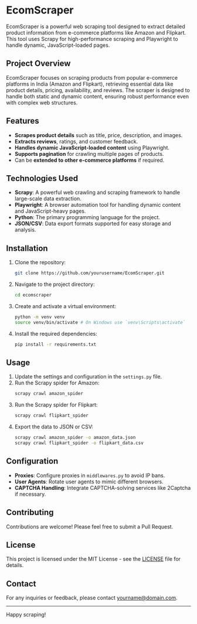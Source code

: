 # EcomScraper

EcomScraper is a powerful web scraping tool designed to extract detailed product information from e-commerce platforms like Amazon and Flipkart. This tool uses Scrapy for high-performance scraping and Playwright to handle dynamic, JavaScript-loaded pages.

## Project Overview

EcomScraper focuses on scraping products from popular e-commerce platforms in India (Amazon and Flipkart), retrieving essential data like product details, pricing, availability, and reviews. The scraper is designed to handle both static and dynamic content, ensuring robust performance even with complex web structures.

## Features

- **Scrapes product details** such as title, price, description, and images.
- **Extracts reviews**, ratings, and customer feedback.
- **Handles dynamic JavaScript-loaded content** using Playwright.
- **Supports pagination** for crawling multiple pages of products.
- Can be **extended to other e-commerce platforms** if required.

## Technologies Used

- **Scrapy**: A powerful web crawling and scraping framework to handle large-scale data extraction.
- **Playwright**: A browser automation tool for handling dynamic content and JavaScript-heavy pages.
- **Python**: The primary programming language for the project.
- **JSON/CSV**: Data export formats supported for easy storage and analysis.

## Installation

1. Clone the repository:
    ```bash
    git clone https://github.com/yourusername/EcomScraper.git
    ```
2. Navigate to the project directory:
    ```bash
    cd ecomscraper
    ```
3. Create and activate a virtual environment:
    ```bash
    python -m venv venv
    source venv/bin/activate # On Windows use `venv\Scripts\activate`
    ```
4. Install the required dependencies:
    ```bash
    pip install -r requirements.txt
    ```

## Usage

1. Update the settings and configuration in the `settings.py` file.
2. Run the Scrapy spider for Amazon:
    ```bash
    scrapy crawl amazon_spider
    ```
3. Run the Scrapy spider for Flipkart:
    ```bash
    scrapy crawl flipkart_spider
    ```
4. Export the data to JSON or CSV:
    ```bash
    scrapy crawl amazon_spider -o amazon_data.json
    scrapy crawl flipkart_spider -o flipkart_data.csv
    ```

## Configuration

- **Proxies**: Configure proxies in `middlewares.py` to avoid IP bans.
- **User Agents**: Rotate user agents to mimic different browsers.
- **CAPTCHA Handling**: Integrate CAPTCHA-solving services like 2Captcha if necessary.

## Contributing

Contributions are welcome! Please feel free to submit a Pull Request.

## License

This project is licensed under the MIT License - see the [LICENSE](LICENSE) file for details.

## Contact

For any inquiries or feedback, please contact [yourname@domain.com](mailto:yourname@domain.com).

---

Happy scraping!
